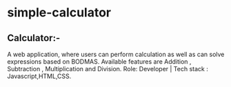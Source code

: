 # simple-calculator
## Calculator:-


A web application, where users can perform calculation as well as can solve expressions based on BODMAS.
Available features are Addition , Subtraction , Multiplication and Division.
Role: Developer | Tech stack : Javascript,HTML,CSS.
